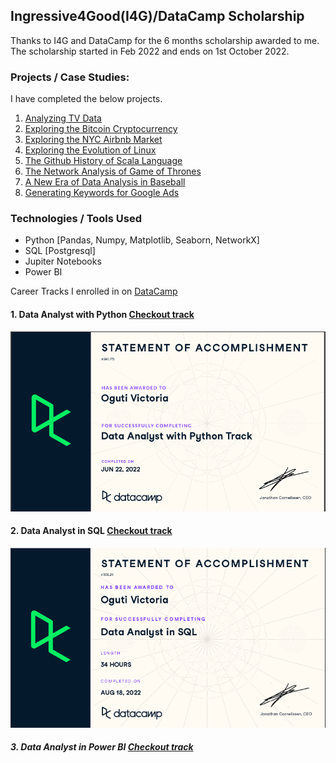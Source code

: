 ## Ingressive4Good(I4G)/DataCamp Scholarship

Thanks to I4G and DataCamp for the 6 months scholarship awarded to me. 
The scholarship started in Feb 2022 and ends on 1st October 2022.

### Projects / Case Studies:
I have completed the below projects.

1. [Analyzing TV Data](/Analyzing_TV_Data/notebook.ipynb)
2. [Exploring the Bitcoin Cryptocurrency](/Exploring_Bitcoin_Cryptocurrency_Market/notebook.ipynb)
3. [Exploring the NYC Airbnb Market](/Exploring_NYC_Airbnb_Market/notebook.ipynb)
4. [Exploring the Evolution of Linux](/Exploring_the_Evolution_of_Linux/notebook.ipynb)
5. [The Github History of Scala Language](/Github_History_of_Scala_Language/notebook.ipynb)
6. [The Network Analysis of Game of Thrones](/Network_Analysis_of_Game_of_thrones/notebook.ipynb)
7. [A New Era of Data Analysis in Baseball](/A_New_Era_of_Data_Analysis_in_Baseball/notebook.ipynb)
8. [Generating Keywords for Google Ads](/Generating_Keywords_for_Google_Ads/notebook.ipynb)
 
### Technologies / Tools Used
- Python [Pandas, Numpy, Matplotlib, Seaborn, NetworkX]
- SQL [Postgresql]
- Jupiter Notebooks
- Power BI

Career Tracks I enrolled in on [DataCamp](https://app.datacamp.com/learn)

#### 1. Data Analyst with Python [Checkout track](https://app.datacamp.com/learn/career-tracks/data-analyst-with-python?version=6)

  ![Statement of accomplishment](/images/statement.png)

#### 2. Data Analyst in SQL [Checkout track](https://app.datacamp.com/learn/career-tracks/data-analyst-in-sql?version=1)

  ![SQL statement of accomplishement](/images/SQL_statement.png)

##### 3. Data Analyst in Power BI [Checkout track](https://app.datacamp.com/learn/career-tracks/data-analyst-in-power-bi?version=1)

